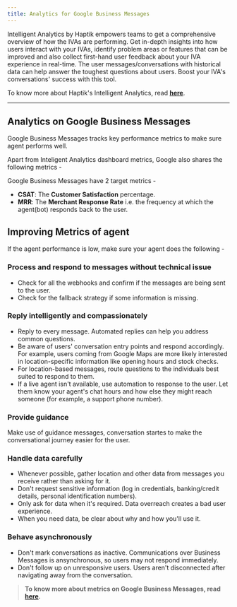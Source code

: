 ```yaml
---
title: Analytics for Google Business Messages
---
```


Intelligent Analytics by Haptik empowers teams to get a comprehensive overview of how the IVAs are performing. Get in-depth insights into how users interact with your IVAs, identify problem areas or features that can be improved and also collect first-hand user feedback about your IVA experience in real-time. The user messages/conversations with historical data can help answer the toughest questions about users. Boost your IVA's conversations' success with this tool.

To know more about Haptik's Intelligent Analytics, read [**here**](https://docs.haptik.ai/bot-analytics/).

<hr>

## Analytics on Google Business Messages

Google Business Messages tracks key performance metrics to make sure agent performs well.

Apart from Inteligent Analytics dashboard metrics, Google also shares the following metrics - 
 
Google Business Messages have 2 target metrics - 
 * **CSAT**: The **Customer Satisfaction** percentage.
 * **MRR**: The **Merchant Response Rate** i.e. the frequency at which the agent(bot) responds back to the user.

## Improving Metrics of agent

If the agent performance is low, make sure your agent does the following - 

### Process and respond to messages without technical issue

* Check for all the webhooks and confirm if the messages are being sent to the user.
* Check for the fallback strategy if some information is missing.

### Reply intelligently and compassionately

* Reply to every message. Automated replies can help you address common questions.
* Be aware of users' conversation entry points and respond accordingly. For example, users coming from Google Maps are more likely interested in location-specific information like opening hours and stock checks.
* For location-based messages, route questions to the individuals best suited to respond to them.
* If a live agent isn't available, use automation to response to the user. Let them know your agent's chat hours and how else they might reach someone (for example, a support phone number).

### Provide guidance

Make use of guidance messages, conversation startes to make the conversational journey easier for the user.

### Handle data carefully

* Whenever possible, gather location and other data from messages you receive rather than asking for it.
* Don't request sensitive information (log in credentials, banking/credit details, personal identification numbers).
* Only ask for data when it's required. Data overreach creates a bad user experience.
* When you need data, be clear about why and how you'll use it.

### Behave asynchronously

* Don't mark conversations as inactive. Communications over Business Messages is ansynchronous, so users may not respond immediately.
* Don't follow up on unresponsive users. Users aren't disconnected after navigating away from the conversation.


> **To know more about metrics on Google Business Messages, read [here](https://developers.google.com/business-communications/business-messages/guides/measure/metrics).**

